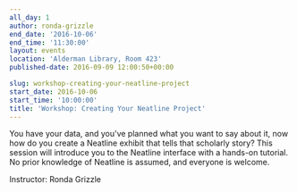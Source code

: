 ```yaml
---
all_day: 1
author: ronda-grizzle
end_date: '2016-10-06'
end_time: '11:30:00'
layout: events
location: 'Alderman Library, Room 423'
published-date: 2016-09-09 12:00:50+00:00

slug: workshop-creating-your-neatline-project
start_date: 2016-10-06
start_time: '10:00:00'
title: 'Workshop: Creating Your Neatline Project'
---
```


You have your data, and you've planned what you want to say about it, now how do you create a Neatline exhibit that tells that scholarly story? This session will introduce you to the Neatline interface with a hands-on tutorial. No prior knowledge of Neatline is assumed, and everyone is welcome.

Instructor: Ronda Grizzle
